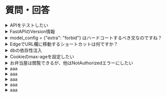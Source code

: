 # 質問・回答

<details><summary>APIをテストしたい</summary>

## Q.
FastAPIでmain.pyをこのようにつくりました。しかしuvicornでテスト時にhttp://127.0.0.1:8000/に続けて、どのように入力すればよいですか？APIのテストをしたい。
>from datetime import datetime, time, timedelta 
>from typing import Union 
>from uuid import UUID 
>from fastapi import Body, FastAPI 
>app = FastAPI() 
>@app.put("/items/{item_id}") 
>async def read_items( item_id: UUID, start_datetime:
> datetime = Body(), end_datetime: datetime = Body(), process_after: 
>timedelta = Body(), 
>repeat_at: Union[time, None] = Body(default=None), ): start_process = start_datetime + process_after duration = end_datetime start_process return { "item_id": item_id, "start_datetime": start_datetime, "end_datetime": end_datetime, "process_after": process_after, "repeat_at": repeat_at, "start_process": start_process, "duration": duration, }

## A.
FastAPIで作成したAPIをテストするために、以下の手順を参考にしてください。

まず、`uvicorn`を使ってFastAPIアプリケーションを起動します。ターミナルで以下のコマンドを実行します：

```bash
uvicorn main:app --reload
```

このコマンドは、`main.py`ファイルの中にある`app`オブジェクト（FastAPIアプリケーション）を起動します。`--reload`オプションは、コードを変更すると自動的にサーバーが再起動するようにします。

サーバーが起動すると、`http://127.0.0.1:8000` でアクセスできるようになります。

次に、APIをテストするために、`PUT`リクエストを送信する必要があります。例えば、以下のようなJSONデータを使用します：

```json
{
  "start_datetime": "2025-01-16T10:00:00Z",
  "end_datetime": "2025-01-16T12:00:00Z",
  "process_after": 3600,  // 1 hour in seconds
  "repeat_at": "10:30:00" // Optional
}
```

このデータを `http://127.0.0.1:8000/items/{item_id}` に送信します。ここで、`{item_id}` はUUID形式のIDです。

`curl`コマンドを使用してリクエストを送信する場合の例を示します：

```bash
curl -X PUT "http://127.0.0.1:8000/items/123e4567-e89b-12d3-a456-426614174000" -H "Content-Type: application/json" -d @data.json
```

ここで、`data.json`は先ほどのJSONデータが入っているファイルです。

あるいは、PostmanやInsomniaなどのAPIテストツールを使用して、リクエストを作成することもできます。これらのツールでは、リクエストのURL、メソッド（PUT）、ヘッダー（Content-Type: application/json）、およびボディ（JSONデータ）を設定することで、簡単にテストが行えます。

もし他に詳しく知りたいことや、疑問があれば教えてくださいね。😊

</details>

<details><summary>FastAPIのVersion情報</summary>

## Q.
自分の使っているFastAPIのヴァージョンはどこでわかりますか？

## A.
FastAPIのバージョンを確認するには、いくつかの方法があります。

1. **コマンドラインから確認する方法**:
   ターミナルまたはコマンドプロンプトで次のコマンドを実行します：

   ```bash
   pip show fastapi
   ```

   これにより、FastAPIのバージョン情報やインストール場所などの詳細が表示されます。出力の中の`Version`フィールドにバージョン番号が記載されています。

2. **Pythonスクリプト内で確認する方法**:
   Pythonスクリプト内でFastAPIのバージョンを確認することもできます。以下のコードを実行して、バージョンを表示します：

   ```python
   import fastapi
   print(fastapi.__version__)
   ```

   このコードを実行すると、現在インストールされているFastAPIのバージョンが表示されます。

これらの方法で、簡単にFastAPIのバージョンを確認することができます。お試しください！他にも質問があれば、どうぞ教えてくださいね。😊

</details>

<details><summary>model_config = {"extra": "forbid"} はハードコートするべき文なのですね？</summary>

## Q.
model_config = {"extra": "forbid"} はハードコートするべき文なのですね？

## A.
`model_config = {"extra": "forbid"}` は、Pydanticモデルに対して余分なフィールドを許可しない設定を行うための重要な設定です。しかし、すべての状況で必ずしもハードコードする必要はありません。状況に応じて柔軟に使用することが望ましいです。

例えば、次の場合にはハードコードすることをおすすめします：
1. **セキュリティの確保**：予期しないフィールドがデータに含まれている場合、エラーを発生させることでセキュリティを強化することができます。
2. **データの一貫性**：特定のフィールドのみを受け入れることで、データの一貫性を維持しやすくなります。

ただし、柔軟性が必要な場合には、設定を変更することも検討してください。例えば、開発やデバッグ段階でより多くの情報を受け入れる必要がある場合は、`extra: "allow"` に設定することもあります。

Pydanticの設定オプションについてもっと詳しく知りたい場合は、[Pydanticの公式ドキュメント](https://pydantic-docs.helpmanual.io/)を参照してください。

どうでしょうか、他にも質問があれば教えてください！


</details>

<details><summary>EdgeでURL欄に移動するショートカットは何ですか？</summary>

## Q.
EdgeでURL欄に移動するショートカットは何ですか？

## A.
EdgeでURL欄に移動するショートカットは、通常「Ctrl + L」です。これでブラウザのアドレスバーに焦点が当たり、キーボードでURLを簡単に入力できます。

他に何かお手伝いできることがありますか？


</details>

<details><summary>dbの依存性注入</summary>

## Q.
このようなコードは依存性注入で使いますか？ 
```python
 async def get_db(): db = DBSession() try: yield db finally: db.close()
```
## A.
はい、このコードは依存性注入に使うことができます。`get_db`関数はデータベースセッションを生成し、そのセッションを外部のコードに渡すためのコンテキストマネージャーとして機能します。これにより、データベースセッションの管理を外部のコードから行うことができ、テストや再利用が容易になります。

例えば、以下のように依存性注入を使用して、データベースセッションを関数に渡すことができます：

```python
async def some_function(db):
    # データベースセッションを使用して何かを行う
    result = await db.query("SELECT * FROM some_table")
    return result

async def main():
    db = await get_db()
    result = await some_function(db)
    print(result)
```

このようにすることで、`some_function`はデータベースセッションを引数として受け取り、そのセッションを使用してデータベース操作を行います。これにより、テスト時には別のデータベースセッションを注入することができ、実際のデータベースとは独立してテストを行うことができます。

何か他に質問がありますか？

もちろんです！もう一度説明しますね。

依存性注入とは、コードの依存関係を外部から注入する手法です。これにより、コードのテストや再利用が容易になります。例えば、データベースセッションを外部から注入することで、テスト時には実際のデータベースとは独立してテストを行うことができます。

具体的には、以下のような手順で依存性注入を行います：

1. **コンテキストマネージャーを作成**: `get_db`関数はデータベースセッションを生成し、そのセッションを外部のコードに渡すためのコンテキストマネージャーとして機能します。

2. **依存性を注入**: `some_function`関数はデータベースセッションを引数として受け取り、そのセッションを使用してデータベース操作を行います。

3. **テスト時の別のセッションの使用**: テスト時には、`get_db`関数を使って別のデータベースセッションを注入し、実際のデータベースとは独立してテストを行います。

以下は具体的なコード例です：

```python
async def get_db():
    db = DBSession()
    try:
        yield db
    finally:
        await db.close()

async def some_function(db):
    # データベースセッションを使用して何かを行う
    result = await db.query("SELECT * FROM some_table")
    return result

async def main():
    db = await get_db()
    result = await some_function(db)
    print(result)
```

このようにすることで、`some_function`はデータベースセッションを引数として受け取り、そのセッションを使用してデータベース操作を行います。これにより、テスト時には別のデータベースセッションを注入することができ、実際のデータベースとは独立してテストを行うことができます。

何か他に質問がありますか？


</details>

<details><summary>Cookieのmax-ageを設定したい</summary>

## Q.
以下のコードでCookieのMax-Ageを取得したい。どう変えればよいですか？ 
> @app.get("/", response_class=HTMLResponse)
> async def read_root(request: Request):
> # もしtokenがついていたら、独自のページに遷移する。
>    token = request.cookies.get("token")
>   if token: 
>         # Tokenがある場合は /cde にリダイレクト 
>         if request.cookies("max_age"): 
>           print(f"max_age: {request.cookies('max_age')}") 
>           return RedirectResponse(url="/cde") 
>   return templates.TemplateResponse("login.html", {"request": request})

## A.
クッキーの`max-age`属性は通常クライアント（ブラウザ）側で管理されるものであり、サーバー側のリクエストオブジェクトから直接アクセスすることはできません。しかし、クッキーの有効期限情報を保持し、サーバー側で利用する方法はいくつかあります。

以下は、クッキーを設定する際にその有効期限情報をサーバー側の状態として保持し、それを利用して`max-age`を確認する方法の一例です：

1. **クッキーの有効期限情報を保存するための辞書を作成**：

```python
import json
from datetime import datetime, timedelta
from fastapi import FastAPI, Response, Request, HTTPException
from fastapi.responses import HTMLResponse, RedirectResponse
from fastapi.templating import Jinja2Templates

app = FastAPI()
templates = Jinja2Templates(directory="templates")

# 有効期限情報を保存するための辞書
token_expiry = {}

def save_token_expiry(token: str, expires: timedelta):
    expire_time = datetime.utcnow() + expires
    token_expiry[token] = expire_time

def load_token_expiry(token: str):
    return token_expiry.get(token)
```

2. **クッキーを設定するエンドポイントを作成**：

```python
@app.post("/set-cookie")
async def set_cookie(response: Response):
    token = "your-jwt-token"
    expires = timedelta(seconds=30)
    
    # 有効期限情報を保存
    save_token_expiry(token, expires)

    response.set_cookie(
        key="token",
        value=token,
        max_age=expires.total_seconds(),
    )
    return {"message": "Cookie set"}
```

3. **クッキーの有効期限を確認するエンドポイントを作成**：

```python
@app.get("/", response_class=HTMLResponse)
async def read_root(request: Request):
    token = request.cookies.get("token")
    if token:
        expire_time = load_token_expiry(token)
        if expire_time:
            max_age = (expire_time - datetime.utcnow()).total_seconds()
            print(f"max_age: {max_age}")
        return RedirectResponse(url="/cde")
    
    return templates.TemplateResponse("login.html", {"request": request})
```

この方法で、サーバー側でクッキーの`max-age`を確認することができます。

- `save_token_expiry`関数でクッキーの有効期限情報を辞書に保存します。
- `load_token_expiry`関数で保存された有効期限情報を取得します。
- `read_root`エンドポイントでクッキーの有効期限を確認し、その残り時間（`max_age`）を計算して出力します。

他にも質問があれば、どうぞお知らせください！😊

</details>

<details><summary>お弁当屋は閲覧できるが、他はNotAuthorizedエラーにしたい</summary>

## Q.
このコードに権限番号2を渡すと閲覧できるが、1や3ではNotAuthorizedエラーに遷移するコードはどう書けばよいですか？
## A.
`permission` の渡し方については、いくつかの方法があります。以下にいくつかの例を示します。

### 1. クエリパラメータとして渡す
URLのクエリパラメータとして権限を渡す方法です。例えば、次のようにリクエストURLを構成します：

```http
GET /today?permission=2
```

これにより、サーバー側で `permission` パラメータを受け取ります。

### 2. ヘッダーとして渡す
リクエストヘッダーとして権限を渡す方法です。例えば、次のようにします：

```python
@app.get("/today", response_class=HTMLResponse)
def shop_today_order(request: Request, hx_request: Optional[str] = Header(None), permission: Optional[int] = Header(None)):
    if permission != 2:
        raise NotAuthorizedException()
    
    # ... (以下、省略)
```

この場合、リクエストを送る際に以下のようにヘッダーを設定します：

```http
GET /today
Headers:
    permission: 2
```

### 3. クッキーとして渡す
クッキーに権限情報を保存し、それをサーバー側で読み取る方法です。例えば、ログイン時にクッキーを設定し、そのクッキーを利用して権限を確認します：

```python
@app.get("/today", response_class=HTMLResponse)
def shop_today_order(request: Request, hx_request: Optional[str] = Header(None)):
    permission = request.cookies.get("permission")
    if permission != "2":
        raise NotAuthorizedException()
    
    # ... (以下、省略)
```

この場合、ログイン時にクッキーを設定します：

```python
response.set_cookie(key="permission", value="2")
```

### 4. フォームデータとして渡す
フォームデータとして権限を渡す方法です。例えば、POSTリクエストで権限情報を送ります：

```python
@app.post("/today", response_class=HTMLResponse)
def shop_today_order(request: Request, hx_request: Optional[str] = Header(None), permission: int = Form(...)):
    if permission != 2:
        raise NotAuthorizedException()
    
    # ... (以下、省略)
```

これにより、フォームデータから `permission` パラメータを受け取ります。

### まとめ
どの方法を使用するかは、アプリケーションの要件やセキュリティポリシーに依存します。それぞれの方法にはメリットとデメリットがありますので、最適な方法を選択してください。

もしさらに詳しい説明や具体的なコード例が必要であれば、教えてくださいね！ 😊

</details>

<details><summary>aaa</summary>

## Q.


## A.


</details>

<details><summary>aaa</summary>

## Q.


## A.


</details>

<details><summary>aaa</summary>

## Q.


## A.


</details>

<details><summary>aaa</summary>

## Q.


## A.


</details>

<details><summary>aaa</summary>

## Q.


## A.


</details>